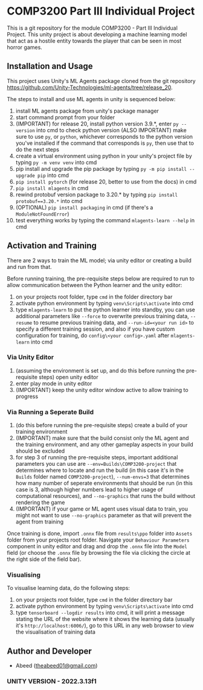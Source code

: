 # COMP3200 Part III Individual Project

This is a git repository for the module COMP3200 - Part III Individual Project. This unity 
project is about developing a machine learning model that act as a hostile entity towards
the player that can be seen in most horror games.

## Installation and Usage

This project uses Unity's ML Agents package cloned from the git repository https://github.com/Unity-Technologies/ml-agents/tree/release_20.

The steps to install and use ML agents in unity is sequenced below:

1. install ML agents package from unity's package manager
2. start command prompt from your folder
3. (IMPORTANT) for release 20, install python version 3.9.*, enter `py --version` into cmd to check python version
(ALSO IMPORTANT) make sure to use `py`, or `python`, whichever corresponds to the python version you've installed
if the command that corresponds is `py`, then use that to do the next steps
4. create a virtual environment using python in your unity's project file by typing `py -m venv venv` into cmd
5. pip install and upgrade the pip package by typing `py -m pip install --upgrade pip` into cmd
6. `pip install pytorch` (for release 20, better to use from the docs) in cmd
7. `pip install mlagents` in cmd
8. rewind protobuf version package to 3.20.* by typing `pip install protobuf==3.20.*` into cmd
9. (OPTIONAL) `pip install packaging` in cmd (if there's a `ModuleNotFoundError`)
10. test everything works by typing the command `mlagents-learn --help` in cmd

## Activation and Training

There are 2 ways to train the ML model; via unity editor or creating a build and run from that.

Before running training, the pre-requisite steps below are required to run to allow communication between the Python learner and the unity editor:

1. on your projects root folder, type `cmd` in the folder directory bar
2. activate python environment by typing `venv\Scripts\activate` into cmd
3. type `mlagents-learn` to put the python learner into standby, you can use additional parameters like `--force` to overwrite previous training data, `--resume` to resume previous training data, and `--run-id=<your run id>` to specify a different training session, and also if you have custom configuration for training, do `config\<your config>.yaml` after `mlagents-learn` into cmd

### Via Unity Editor

1. (assuming the environment is set up, and do this before running the pre-requisite steps) open unity editor
2. enter play mode in unity editor
3. (IMPORTANT) keep the unity editor window active to allow training to progress

### Via Running a Seperate Build

1. (do this before running the pre-requisite steps) create a build of your training environment
2. (IMPORTANT) make sure that the build consist only the ML agent and the training environment, and any other gameplay aspects in your build should be excluded
3. for step 3 of running the pre-requisite steps, important additional parameters you can use are `--env=Builds\COMP3200-project` that determines where to locate and run the build (in this case it's in the `Builds` folder named `COMP3200-project`), `--num-envs=3` that determines how many number of seperate environments that should be run (in this case is 3, although higher numbers lead to higher usage of computational resources), and `--no-graphics` that runs the build without rendering the game
4. (IMPORTANT) if your game or ML agent uses visual data to train, you might not want to use `--no-graphics` parameter as that will prevent the agent from training

Once training is done, import `.onnx` file from `results\ppo` folder into `Assets` folder from your projects root folder.
Navigate your `Behaviour Parameters` component in unity editor and drag and drop the `.onnx` file into the `Model` field (or choose the `.onnx` file by browsing the file via clicking the circle at the right side of the field bar).

### Visualising

To visualise learning data, do the following steps:

1. on your projects root folder, type `cmd` in the folder directory bar
2. activate python environment by typing `venv\Scripts\activate` into cmd
3. type `tensorboard --logdir results` into cmd, it will print a message stating the URL of the website where it shows the learning data (usually it's `http://localhost:6006/`), go to this URL in any web browser to view the visualisation of training data

## Author and Developer

- Abeed (theabeed01@gmail.com)

### UNITY VERSION - 2022.3.13f1
